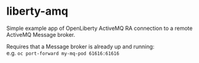 # liberty-amq
Simple example app of OpenLiberty ActiveMQ RA connection to a remote ActiveMQ Message broker.  

Requires that a Message broker is already up and running:  
e.g. `oc port-forward my-mq-pod 61616:61616`
